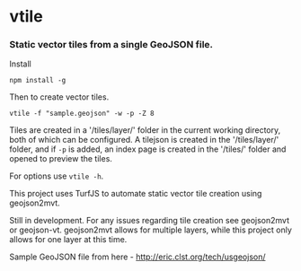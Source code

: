 # vtile
### Static vector tiles from a single GeoJSON file. 

Install

    npm install -g

Then to create vector tiles.

    vtile -f "sample.geojson" -w -p -Z 8
    
Tiles are created in a '/tiles/layer/' folder in the current working directory, both of which can be configured. A tilejson is created in the '/tiles/layer/' folder, and if ``-p`` is added, an index page is created in the '/tiles/' folder and opened to preview the tiles.

For options use ``vtile -h``.

This project uses TurfJS to automate static vector tile creation using geojson2mvt.

Still in development. For any issues regarding tile creation see geojson2mvt or geojson-vt. geojson2mvt allows for multiple layers, while this project only allows for one layer at this time.

Sample GeoJSON file from here - http://eric.clst.org/tech/usgeojson/
